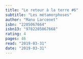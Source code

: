 ```yaml
---
title: "Le retour à la terre #6"
subtitle: "Les métamorphoses"
author: "Manu Larcenet"
isbn: "2205067664"
isbn13: "9782205067668"
rating: 4
pages: 46
read: "2019-03-31"
date: "2019-03-31"
---
```


